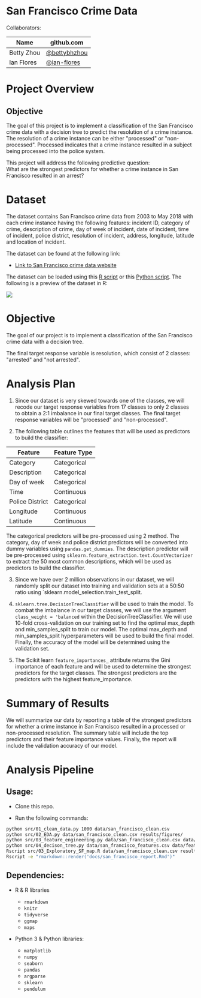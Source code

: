 # San Francisco Crime Data
Collaborators:

|Name| github.com |
|---|---|
|Betty Zhou |[@bettybhzhou](https://github.com/bettybhzhou)|
|Ian Flores |[@ian-flores](https://github.com/ian-flores)|

# Project Overview


## Objective  
The goal of this project is to implement a classification of the San Francisco crime data with a decision tree to predict the resolution of a crime instance. The resolution of a crime instance can be either "processed" or "non-processed". Processed indicates that a crime instance resulted in a subject being processed into the police system.

This project will address the following predictive question:  
What are the strongest predictors for whether a crime instance in San Francisco resulted in an arrest?

# Dataset

The dataset contains San Francisco crime data from 2003 to May 2018 with each crime instance having the following features: incident ID, category of crime, description of crime, day of week of incident, date of incident, time of incident, police district, resolution of incident, address, longitude, latitude and location of incident.

The dataset can be found at the following link:  
- [Link to San Francisco crime data website](https://data.sfgov.org/Public-Safety/Police-Department-Incident-Reports-Historical-2003/tmnf-yvry)

The dataset can be loaded using this [R script](https://github.com/UBC-MDS/DSCI_522_SF_crime/blob/master/src/01_load-data.R)
or this [Python script](https://github.com/UBC-MDS/DSCI_522_SF_crime/blob/master/src/01_load-data.py). The following is a preview of the dataset in R:

![](https://github.com/bettybhzhou/DSCI_522_SF_crime/blob/master/results/figures/head_raw_data.png)

# Objective

The goal of our project is to implement a classification of the San Francisco crime data with a decision tree. 


The final target response variable is resolution, which consist of 2 classes: "arrested" and "not arrested".

# Analysis Plan

1. Since our dataset is very skewed towards one of the classes, we will recode our target response variables from 17 classes to only 2 classes to obtain a 2:1 imbalance in our final target classes. The final target response variables will be "processed" and "non-processed".

2. The following table outlines the features that will be used as predictors to build the classifier:

| Feature | Feature Type |
|---|---|
| Category | Categorical |
| Description | Categorical |
| Day of week | Categorical |
| Time | Continuous|
| Police District | Categorical |
| Longitude | Continuous |
| Latitude | Continuous |

The categorical predictors will be pre-processed using 2 method. The category, day of week and police district predictors will be converted into dummy variables using `pandas.get_dummies`. The description predictor will be pre-processed using `sklearn.feature_extraction.text.CountVectorizer` to extract the 50 most common descriptions, which will be used as predictors to build the classifier. 

3. Since we have over 2 million observations in our dataset, we will randomly split our dataset into training and validation sets at a 50:50 ratio using `sklearn.model_selection.train_test_split.

3. `sklearn.tree.DecisionTreeClassifier` will be used to train the model. To combat the imbalance in our target classes, we will use the argument `class_weight = 'balanced` within the DecisionTreeClassifier. We will use 10-fold cross-validation on our training set to find the optimal max_depth and min_samples_split to train our model. The optimal max_depth and min_samples_split hyperparameters will be used to build the final model. Finally, the accuracy of the model will be determined using the validation set.

4. The Scikit learn `feature_importances_` attribute returns the Gini importance of each feature and will be used to determine the strongest predictors for the target classes. The strongest predictors are the predictors with the highest feature_importance.

# Summary of Results

We will summarize our data by reporting a table of the strongest predictors for whether a crime instance in San Francisco resulted in a processed or non-processed resolution. The summary table will include the top predictors and their feature importance values. Finally, the report will include the validation accuracy of our model.


# Analysis Pipeline

## Usage:

- Clone this repo.

- Run the following commands:

```bash
python src/01_clean_data.py 1000 data/san_francisco_clean.csv
python src/02_EDA.py data/san_francisco_clean.csv results/figures/
python src/03_feature_engineering.py data/san_francisco_clean.csv data/san_francisco_features.csv
python src/04_decison_tree.py data/san_francisco_features.csv data/feature_results.csv
Rscript src/03_Exploratory_SF_map.R data/san_francisco_clean.csv results/figures/
Rscript -e "rmarkdown::render('docs/san_francisco_report.Rmd')"
```


## Dependencies:
- R & R libraries
  - `rmarkdown`  
  - `knitr`  
  - `tidyverse`  
  - `ggmap`  
  - `maps`  

- Python 3 & Python libraries:
  - `matplotlib`
  - `numpy`
  - `seaborn`
  - `pandas`
  - `argparse`
  - `sklearn`
  - `pendulum`

